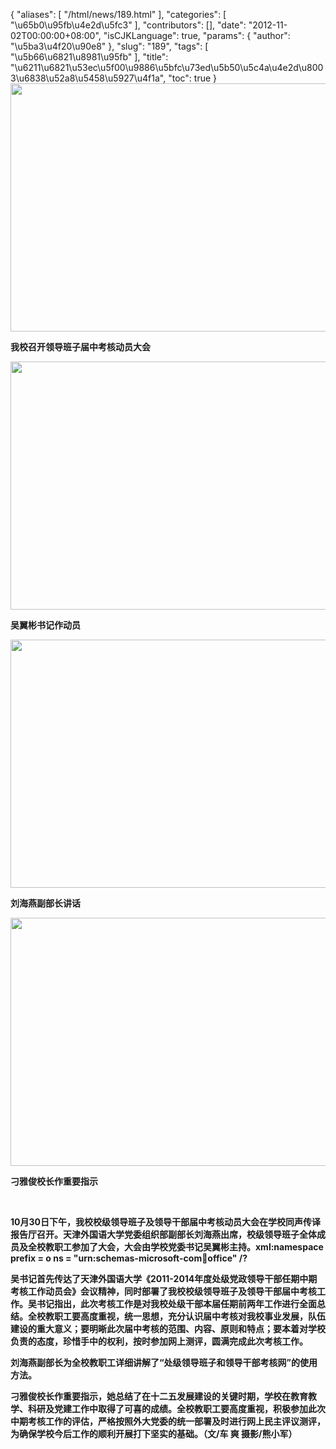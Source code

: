 {
    "aliases": [
        "/html/news/189.html"
    ],
    "categories": [
        "\u65b0\u95fb\u4e2d\u5fc3"
    ],
    "contributors": [],
    "date": "2012-11-02T00:00:00+08:00",
    "isCJKLanguage": true,
    "params": {
        "author": "\u5ba3\u4f20\u90e8"
    },
    "slug": "189",
    "tags": [
        "\u5b66\u6821\u8981\u95fb"
    ],
    "title": "\u6211\u6821\u53ec\u5f00\u9886\u5bfc\u73ed\u5b50\u5c4a\u4e2d\u8003\u6838\u52a8\u5458\u5927\u4f1a",
    "toc": true
}
**<img
    src="https://cdn.tfls.online/mirror/full/f0cdd7c55bf92e7171a993f3cb46022351254f11.jpg"
    style="display:block;margin-left:auto;margin-right:auto;"
    decoding="async"
    fetchpriority="auto"
    loading="lazy"
    height="397"
    width="600"
/>**

**我校召开领导班子届中考核动员大会**

**<img
    src="https://cdn.tfls.online/mirror/full/fd27156c1bbcbb70b83680680d30874e982616b5.jpg"
    style="display:block;margin-left:auto;margin-right:auto;"
    decoding="async"
    fetchpriority="auto"
    loading="lazy"
    height="397"
    width="600"
/>**

**吴翼彬书记作动员**

**<img
    src="https://cdn.tfls.online/mirror/full/9d12a6c4ede1546356b682c545d780f0fab17377.jpg"
    style="display:block;margin-left:auto;margin-right:auto;"
    decoding="async"
    fetchpriority="auto"
    loading="lazy"
    height="397"
    width="600"
/>**

**刘海燕副部长讲话**

**<img
    src="https://cdn.tfls.online/mirror/full/ef34145e7eac6091ee35df889f91166e73937e4a.jpg"
    style="display:block;margin-left:auto;margin-right:auto;"
    decoding="async"
    fetchpriority="auto"
    loading="lazy"
    height="397"
    width="600"
/>**

**刁雅俊校长作重要指示**

 

**10月30日下午，我校校级领导班子及领导干部届中考核动员大会在学校同声传译报告厅召开。天津外国语大学党委组织部副部长刘海燕出席，校级领导班子全体成员及全校教职工参加了大会，大会由学校党委书记吴翼彬主持。xml:namespace prefix = o ns = "urn:schemas-microsoft-com:office:office" /?**

**吴书记首先传达了天津外国语大学《2011-2014年度处级党政领导干部任期中期考核工作动员会》会议精神，同时部署了我校校级领导班子及领导干部届中考核工作。吴书记指出，此次考核工作是对我校处级干部本届任期前两年工作进行全面总结。全校教职工要高度重视，统一思想，充分认识届中考核对我校事业发展，队伍建设的重大意义；要明晰此次届中考核的范围、内容、原则和特点；要本着对学校负责的态度，珍惜手中的权利，按时参加网上测评，圆满完成此次考核工作。**

**刘海燕副部长为全校教职工详细讲解了“处级领导班子和领导干部考核网”的使用方法。**

**刁雅俊校长作重要指示，她总结了在十二五发展建设的关键时期，学校在教育教学、科研及党建工作中取得了可喜的成绩。全校教职工要高度重视，积极参加此次中期考核工作的评估，严格按照外大党委的统一部署及时进行网上民主评议测评，为确保学校今后工作的顺利开展打下坚实的基础。（文/车 爽 摄影/熊小军）**

